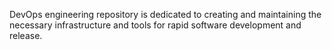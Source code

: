 DevOps engineering repository is dedicated to creating and maintaining the necessary infrastructure and tools for rapid software development and release.
